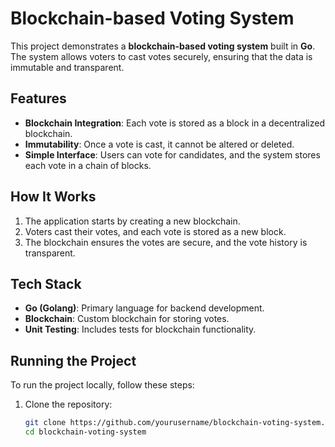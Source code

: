 # Blockchain-based Voting System

This project demonstrates a **blockchain-based voting system** built in **Go**. The system allows voters to cast votes securely, ensuring that the data is immutable and transparent.

## Features

- **Blockchain Integration**: Each vote is stored as a block in a decentralized blockchain.
- **Immutability**: Once a vote is cast, it cannot be altered or deleted.
- **Simple Interface**: Users can vote for candidates, and the system stores each vote in a chain of blocks.

## How It Works

1. The application starts by creating a new blockchain.
2. Voters cast their votes, and each vote is stored as a new block.
3. The blockchain ensures the votes are secure, and the vote history is transparent.

## Tech Stack

- **Go (Golang)**: Primary language for backend development.
- **Blockchain**: Custom blockchain for storing votes.
- **Unit Testing**: Includes tests for blockchain functionality.

## Running the Project

To run the project locally, follow these steps:

1. Clone the repository:
   ```bash
   git clone https://github.com/yourusername/blockchain-voting-system.git
   cd blockchain-voting-system
